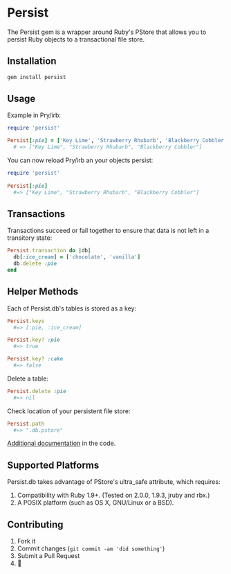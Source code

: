 # Persist

The Persist gem is a wrapper around Ruby's PStore that allows you to persist Ruby objects to a transactional file store.

## Installation

```bash
gem install persist
```

## Usage

Example in Pry/irb:

```ruby
require 'persist'

Persist[:pie] = ['Key Lime', 'Strawberry Rhubarb', 'Blackberry Cobbler']
  # => ["Key Lime", "Strawberry Rhubarb", "Blackberry Cobbler"]
```

You can now reload Pry/irb an your objects persist:

```ruby
require 'persist'
  
Persist[:pie]
  #=> ["Key Lime", "Strawberry Rhubarb", "Blackberry Cobbler"]
```

## Transactions

Transactions succeed or fail together to ensure that data is not left in a transitory state:

```ruby
Persist.transaction do |db|
  db[:ice_cream] = ['chocolate', 'vanilla']
  db.delete :pie
end
```

## Helper Methods

Each of Persist.db's tables is stored as a key:

```ruby
Persist.keys
  #=> [:pie, :ice_cream]

Persist.key? :pie
  #=> true

Persist.key? :cake
  #=> false
```

Delete a table:

```ruby
Persist.delete :pie
  #=> nil
```

Check location of your persistent file store:

```ruby
Persist.path
  #=> ".db.pstore"
```

[Additional documentation](https://github.com/Havenwood/persist/blob/master/lib/persist/persist.rb) in the code.

## Supported Platforms

Persist.db takes advantage of PStore's ultra_safe attribute, which requires:

1. Compatibility with Ruby 1.9+. (Tested on 2.0.0, 1.9.3, jruby and rbx.)
2. A POSIX platform (such as OS X, GNU/Linux or a BSD).

## Contributing

1. Fork it
2. Commit changes (`git commit -am 'did something'`)
3. Submit a Pull Request
4. :cake:

